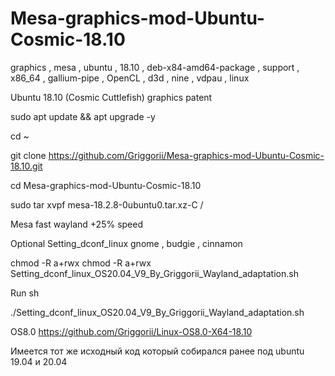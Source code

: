 # Mesa-graphics-mod-Ubuntu-Cosmic-18.10
graphics , mesa , ubuntu , 18.10 , deb-x84-amd64-package , support , x86_64 , gallium-pipe , OpenCL , d3d , nine , vdpau , linux

Ubuntu 18.10 (Cosmic Cuttlefish) graphics patent

sudo apt update && apt upgrade -y

cd ~

git clone https://github.com/Griggorii/Mesa-graphics-mod-Ubuntu-Cosmic-18.10.git

cd Mesa-graphics-mod-Ubuntu-Cosmic-18.10

sudo tar xvpf mesa-18.2.8-0ubuntu0.tar.xz-C /

Mesa fast wayland +25% speed

Optional Setting_dconf_linux gnome , budgie , cinnamon

chmod -R a+rwx chmod -R a+rwx Setting_dconf_linux_OS20.04_V9_By_Griggorii_Wayland_adaptation.sh

Run sh

./Setting_dconf_linux_OS20.04_V9_By_Griggorii_Wayland_adaptation.sh

OS8.0 https://github.com/Griggorii/Linux-OS8.0-X64-18.10

Имеется тот же исходный код который собирался ранее под ubuntu 19.04 и 20.04




